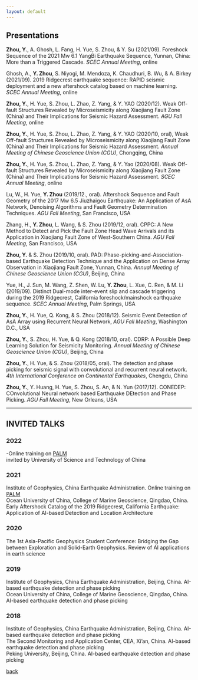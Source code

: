 ```yaml
---
layout: default
---
```

## Presentations
**Zhou, Y.**, A. Ghosh, L. Fang, H. Yue, S. Zhou, & Y. Su (2021/09). Foreshock Sequence of the 2021 Mw 6.1 YangBi Earthquake Sequence, Yunnan, China: More than a Triggered Cascade. *SCEC Annual Meeting*, online

Ghosh, A., **Y. Zhou**, S. Niyogi, M. Mendoza, K. Chaudhuri, B. Wu, & A. Birkey (2021/09). 2019 Ridgecrest earthquake sequence: RAPID seismic deployment and a new aftershock catalog based on machine learning. *SCEC Annual Meeting*, online

**Zhou, Y.**, H. Yue, S. Zhou, L. Zhao, Z. Yang, & Y. YAO (2020/12). Weak Off-fault Structures Revealed by Microseismicity along Xiaojiang Fault Zone (China) and Their Implications for Seismic Hazard Assessment. *AGU Fall Meeting*, online

**Zhou, Y.**, H. Yue, S. Zhou, L. Zhao, Z. Yang, & Y. YAO (2020/10, oral), Weak Off-fault Structures Revealed by Microseismicity along Xiaojiang Fault Zone (China) and Their Implications for Seismic Hazard Assessment. *Annual Meeting of Chinese Geoscience Union (CGU)*, Chongqing, China

**Zhou, Y.**, H. Yue, S. Zhou, L. Zhao, Z. Yang, & Y. Yao (2020/08). Weak Off-fault Structures Revealed by Microseismicity along Xiaojiang Fault Zone (China) and Their Implications for Seismic Hazard Assessment. *SCEC Annual Meeting*, online

Lu, W., H. Yue, **Y. Zhou** (2019/12., oral). Aftershock Sequence and Fault Geometry of the 2017 Mw 6.5 Jiuzhaigou Earthquake: An Application of AsA Network, Denoising Algorithms and Fault Geometry Determination Techniques. *AGU Fall Meeting*, San Francisco, USA

Zhang, H., **Y. Zhou**, L. Wang, & S. Zhou (2019/12, oral). CPPC: A New Method to Detect and Pick the Fault Zone Head Wave Arrivals and its Application in Xiaojiang Fault Zone of West-Southern China. *AGU Fall Meeting*, San Francisco, USA

**Zhou, Y.** & S. Zhou (2019/10, oral). PAD: Phase-picking-and-Association-based Earthquake Detection Technique and the Application on Dense Array Observation in Xiaojiang Fault Zone, Yunnan, China. *Annual Meeting of Chinese Geoscience Union (CGU)*, Beijing, China

Yue, H., J. Sun, M. Wang, Z. Shen, W. Lu, **Y. Zhou**, L. Xue, C. Ren, & M. Li (2019/09). Distinct Dual-mode inter-event slip and cascade triggering during the 2019 Ridgecrest, California foreshock/mainshock earthquake sequence. *SCEC Annual Meeting*, Palm Springs, USA

**Zhou, Y.**, H. Yue, Q. Kong, & S. Zhou (2018/12). Seismic Event Detection of AsA Array using Recurrent Neural Network, *AGU Fall Meeting*, Washington D.C., USA

**Zhou, Y.**, S. Zhou, H. Yue, & Q. Kong (2018/10, oral). CDRP: A Possible Deep Learning Solution for Seismicity Monitoring. *Annual Meeting of Chinese Geoscience Union (CGU)*, Beijing, China

**Zhou, Y.**, H. Yue, & S. Zhou (2018/05, oral). The detection and phase picking for seismic signal with convolutional and recurrent neural network. *4th International Conference on Continental Earthquakes*, Chengdu, China

**Zhou, Y.**, Y. Huang, H. Yue, S. Zhou, S. An, & N. Yun (2017/12). CONEDEP: COnvolutional Neural network based Earthquake DEtection and Phase Picking. *AGU Fall Meeting*, New Orleans, USA

* * *
## INVITED TALKS
### 2022
-Online training on [PALM](https://doi.org/10.1785/0220210111)  
  invited by University of Science and Technology of China   

### 2021
Institute of Geophysics, China Earthquake Administration. Online training on [PALM](https://doi.org/10.1785/0220210111)  
Ocean University of China, College of Marine Geoscience, Qingdao, China. Early Aftershock Catalog of the 2019 Ridgecrest, California Earthquake: Application of AI-based Detection and Location Architecture  

### 2020
The 1st Asia-Pacific Geophysics Student Conference: Bridging the Gap between Exploration and Solid-Earth Geophysics. Review of AI applications in earth science  

### 2019
Institute of Geophysics, China Earthquake Administration, Beijing, China. AI-based earthquake detection and phase picking  
Ocean University of China, College of Marine Geoscience, Qingdao, China. AI-based earthquake detection and phase picking  

### 2018
Institute of Geophysics, China Earthquake Administration, Beijing, China. AI-based earthquake detection and phase picking  
The Second Monitoring and Application Center, CEA, Xi’an, China. AI-based earthquake detection and phase picking  
Peking University, Beijing, China. AI-based earthquake detection and phase picking  

[back](./)